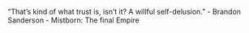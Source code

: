 “That’s kind of what trust is, isn’t it? A willful self-delusion.” - Brandon Sanderson - Mistborn: The final Empire
